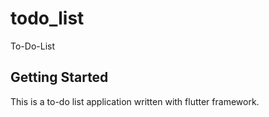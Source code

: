 # todo_list

To-Do-List

## Getting Started

This is a to-do list application written with flutter framework.
